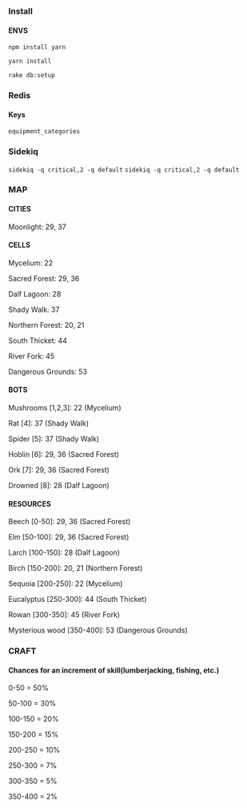 ### Install
#### ENVS
`npm install yarn`

`yarn install`

`rake db:setup`

### Redis
#### Keys
`equipment_categories`

### Sidekiq
`sidekiq -q critical,2 -q default`
`sidekiq -q critical,2 -q default`

### MAP
#### CITIES
Moonlight: 29, 37

#### CELLS
Mycelium: 22

Sacred Forest: 29, 36

Dalf Lagoon: 28

Shady Walk: 37

Northern Forest: 20, 21

South Thicket: 44

River Fork: 45

Dangerous Grounds: 53

#### BOTS
Mushrooms [1,2,3]: 22 (Mycelium)

Rat [4]: 37 (Shady Walk)

Spider [5]: 37 (Shady Walk)

Hoblin [6]: 29, 36 (Sacred Forest)

Ork [7]: 29, 36 (Sacred Forest)

Drowned [8]: 28 (Dalf Lagoon)

#### RESOURCES
Beech [0-50]: 29, 36 (Sacred Forest)

Elm [50-100]: 29, 36 (Sacred Forest)

Larch [100-150]: 28 (Dalf Lagoon)

Birch [150-200]: 20, 21 (Northern Forest)

Sequoia [200-250]: 22 (Mycelium)

Eucalyptus [250-300]: 44 (South Thicket)

Rowan [300-350]: 45 (River Fork)

Mysterious wood [350-400]: 53 (Dangerous Grounds)

### CRAFT
#### Chances for an increment of skill(lumberjacking, fishing, etc.)
0-50 = 50%

50-100 = 30%

100-150 = 20%

150-200 = 15%

200-250 = 10%

250-300 = 7%

300-350 = 5%

350-400 = 2%

